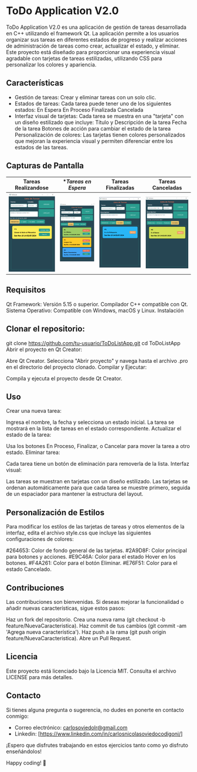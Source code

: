 # ToDo Application V2.0
ToDo Application V2.0 es una aplicación de gestión de tareas desarrollada en C++ utilizando el framework Qt. La aplicación permite a los usuarios organizar sus tareas en diferentes estados de progreso y realizar acciones de administración de tareas como crear, actualizar el estado, y eliminar. Este proyecto está diseñado para proporcionar una experiencia visual agradable con tarjetas de tareas estilizadas, utilizando CSS para personalizar los colores y apariencia.

## Características
- Gestión de tareas: Crear y eliminar tareas con un solo clic.
- Estados de tareas: Cada tarea puede tener uno de los siguientes estados:
En Espera
En Proceso
Finalizada
Cancelada
- Interfaz visual de tarjetas: Cada tarea se muestra en una "tarjeta" con un diseño estilizado que incluye:
Título y Descripción de la tarea
Fecha de la tarea
Botones de acción para cambiar el estado de la tarea
Personalización de colores: Las tarjetas tienen colores personalizados que mejoran la experiencia visual y permiten diferenciar entre los estados de las tareas.

## Capturas de Pantalla
| **Tareas Realizandose** | **Tareas en Espera* | **Tareas Finalizadas** | **Tareas Canceladas** |
|---|---|---|---|
| ![Tareas_Realizandose](https://github.com/CarlosOC/ToDoApp/blob/main/imagenes/V2.0/Aplicacion_Realizandose.png) | ![Tareas_EnEspera](https://github.com/CarlosOC/ToDoApp/blob/main/imagenes/V2.0/Aplicacion_EnEspera.png) | ![Tareas_Finalizadas](https://github.com/CarlosOC/ToDoApp/blob/main/imagenes/V2.0/Aplicacion_Finalizada.png) | ![Tareas_Canceladas](https://github.com/CarlosOC/ToDoApp/blob/main/imagenes/V2.0/Aplicacion_Cancelada.png) |


## Requisitos
Qt Framework: Versión 5.15 o superior.
Compilador C++ compatible con Qt.
Sistema Operativo: Compatible con Windows, macOS y Linux.
Instalación

## Clonar el repositorio:

git clone https://github.com/tu-usuario/ToDoListApp.git
cd ToDoListApp
Abrir el proyecto en Qt Creator:

Abre Qt Creator.
Selecciona "Abrir proyecto" y navega hasta el archivo .pro en el directorio del proyecto clonado.
Compilar y Ejecutar:

Compila y ejecuta el proyecto desde Qt Creator.

## Uso
Crear una nueva tarea:

Ingresa el nombre, la fecha y selecciona un estado inicial.
La tarea se mostrará en la lista de tareas en el estado correspondiente.
Actualizar el estado de la tarea:

Usa los botones En Proceso, Finalizar, o Cancelar para mover la tarea a otro estado.
Eliminar tarea:

Cada tarea tiene un botón de eliminación para removerla de la lista.
Interfaz visual:

Las tareas se muestran en tarjetas con un diseño estilizado.
Las tarjetas se ordenan automáticamente para que cada tarea se muestre primero, seguida de un espaciador para mantener la estructura del layout.

## Personalización de Estilos
Para modificar los estilos de las tarjetas de tareas y otros elementos de la interfaz, edita el archivo style.css que incluye las siguientes configuraciones de colores:

#264653: Color de fondo general de las tarjetas.
#2A9D8F: Color principal para botones y acciones.
#E9C46A: Color para el estado Hover en los botones.
#F4A261: Color para el botón Eliminar.
#E76F51: Color para el estado Cancelado.

## Contribuciones
Las contribuciones son bienvenidas. Si deseas mejorar la funcionalidad o añadir nuevas características, sigue estos pasos:

Haz un fork del repositorio.
Crea una nueva rama (git checkout -b feature/NuevaCaracteristica).
Haz commit de tus cambios (git commit -am 'Agrega nueva característica').
Haz push a la rama (git push origin feature/NuevaCaracteristica).
Abre un Pull Request.

## Licencia
Este proyecto está licenciado bajo la Licencia MIT. Consulta el archivo LICENSE para más detalles.

## Contacto

Si tienes alguna pregunta o sugerencia, no dudes en ponerte en contacto conmigo:

- Correo electrónico: carlosoviedolr@gmail.com
- Linkedin: [https://www.linkedin.com/in/carlosnicolasoviedocodigoni/]

¡Espero que disfrutes trabajando en estos ejercicios tanto como yo disfruto enseñándolos!

Happy coding! 🚀
